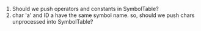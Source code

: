 1. Should we push operators and constants in SymbolTable?
2. char 'a' and ID a have the same symbol name. so, should we push
chars unprocessed into SymbolTable?
